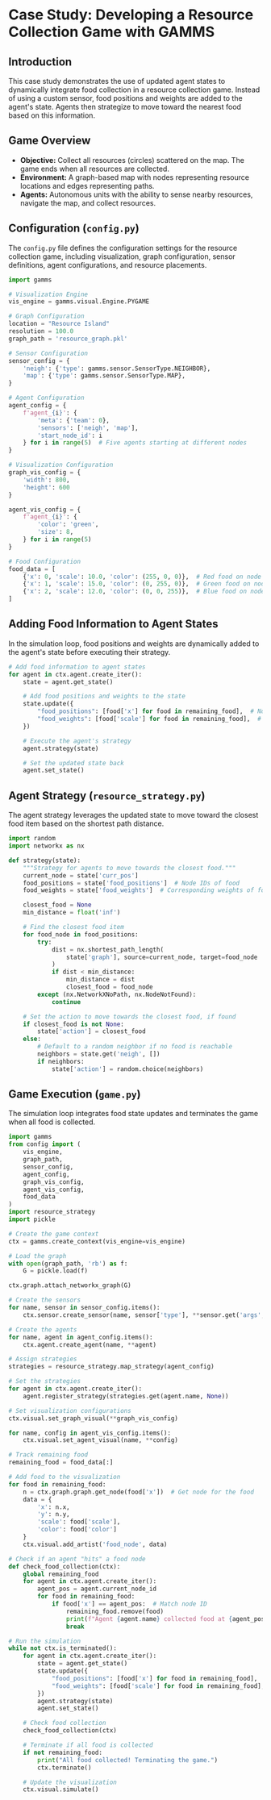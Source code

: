 
# Case Study: Developing a Resource Collection Game with GAMMS

## Introduction

This case study demonstrates the use of updated agent states to dynamically integrate food collection in a resource collection game. Instead of using a custom sensor, food positions and weights are added to the agent's state. Agents then strategize to move toward the nearest food based on this information.

## Game Overview

- **Objective:** Collect all resources (circles) scattered on the map. The game ends when all resources are collected.
- **Environment:** A graph-based map with nodes representing resource locations and edges representing paths.
- **Agents:** Autonomous units with the ability to sense nearby resources, navigate the map, and collect resources.

## Configuration (`config.py`)

The `config.py` file defines the configuration settings for the resource collection game, including visualization, graph configuration, sensor definitions, agent configurations, and resource placements.

```python
import gamms

# Visualization Engine
vis_engine = gamms.visual.Engine.PYGAME

# Graph Configuration
location = "Resource Island"
resolution = 100.0
graph_path = 'resource_graph.pkl'

# Sensor Configuration
sensor_config = {
    'neigh': {'type': gamms.sensor.SensorType.NEIGHBOR},
    'map': {'type': gamms.sensor.SensorType.MAP},
}

# Agent Configuration
agent_config = {
    f'agent_{i}': {
        'meta': {'team': 0},
        'sensors': ['neigh', 'map'],
        'start_node_id': i
    } for i in range(5)  # Five agents starting at different nodes
}

# Visualization Configuration
graph_vis_config = {
    'width': 800,
    'height': 600
}

agent_vis_config = {
    f'agent_{i}': {
        'color': 'green',
        'size': 8,
    } for i in range(5)
}

# Food Configuration
food_data = [
    {'x': 0, 'scale': 10.0, 'color': (255, 0, 0)},  # Red food on node 0
    {'x': 1, 'scale': 15.0, 'color': (0, 255, 0)},  # Green food on node 1
    {'x': 2, 'scale': 12.0, 'color': (0, 0, 255)},  # Blue food on node 2
]
```

## Adding Food Information to Agent States

In the simulation loop, food positions and weights are dynamically added to the agent's state before executing their strategy.

```python
# Add food information to agent states
for agent in ctx.agent.create_iter():
    state = agent.get_state()

    # Add food positions and weights to the state
    state.update({
        "food_positions": [food['x'] for food in remaining_food],  # Node IDs of food
        "food_weights": [food['scale'] for food in remaining_food],  # Sizes or weights of food
    })

    # Execute the agent's strategy
    agent.strategy(state)

    # Set the updated state back
    agent.set_state()
```

## Agent Strategy (`resource_strategy.py`)

The agent strategy leverages the updated state to move toward the closest food item based on the shortest path distance.

```python
import random
import networkx as nx

def strategy(state):
    """Strategy for agents to move towards the closest food."""
    current_node = state['curr_pos']
    food_positions = state['food_positions']  # Node IDs of food
    food_weights = state['food_weights']  # Corresponding weights of food

    closest_food = None
    min_distance = float('inf')

    # Find the closest food item
    for food_node in food_positions:
        try:
            dist = nx.shortest_path_length(
                state['graph'], source=current_node, target=food_node
            )
            if dist < min_distance:
                min_distance = dist
                closest_food = food_node
        except (nx.NetworkXNoPath, nx.NodeNotFound):
            continue

    # Set the action to move towards the closest food, if found
    if closest_food is not None:
        state['action'] = closest_food
    else:
        # Default to a random neighbor if no food is reachable
        neighbors = state.get('neigh', [])
        if neighbors:
            state['action'] = random.choice(neighbors)
```

## Game Execution (`game.py`)

The simulation loop integrates food state updates and terminates the game when all food is collected.

```python
import gamms
from config import (
    vis_engine,
    graph_path,
    sensor_config,
    agent_config,
    graph_vis_config,
    agent_vis_config,
    food_data
)
import resource_strategy
import pickle

# Create the game context
ctx = gamms.create_context(vis_engine=vis_engine)

# Load the graph
with open(graph_path, 'rb') as f:
    G = pickle.load(f)

ctx.graph.attach_networkx_graph(G)

# Create the sensors
for name, sensor in sensor_config.items():
    ctx.sensor.create_sensor(name, sensor['type'], **sensor.get('args', {}))

# Create the agents
for name, agent in agent_config.items():
    ctx.agent.create_agent(name, **agent)

# Assign strategies
strategies = resource_strategy.map_strategy(agent_config)

# Set the strategies
for agent in ctx.agent.create_iter():
    agent.register_strategy(strategies.get(agent.name, None))

# Set visualization configurations
ctx.visual.set_graph_visual(**graph_vis_config)

for name, config in agent_vis_config.items():
    ctx.visual.set_agent_visual(name, **config)

# Track remaining food
remaining_food = food_data[:]

# Add food to the visualization
for food in remaining_food:
    n = ctx.graph.graph.get_node(food['x'])  # Get node for the food
    data = {
        'x': n.x,
        'y': n.y,
        'scale': food['scale'],
        'color': food['color']
    }
    ctx.visual.add_artist('food_node', data)

# Check if an agent "hits" a food node
def check_food_collection(ctx):
    global remaining_food
    for agent in ctx.agent.create_iter():
        agent_pos = agent.current_node_id
        for food in remaining_food:
            if food['x'] == agent_pos:  # Match node ID
                remaining_food.remove(food)
                print(f"Agent {agent.name} collected food at {agent_pos}")
                break

# Run the simulation
while not ctx.is_terminated():
    for agent in ctx.agent.create_iter():
        state = agent.get_state()
        state.update({
            "food_positions": [food['x'] for food in remaining_food],
            "food_weights": [food['scale'] for food in remaining_food],
        })
        agent.strategy(state)
        agent.set_state()

    # Check food collection
    check_food_collection(ctx)

    # Terminate if all food is collected
    if not remaining_food:
        print("All food collected! Terminating the game.")
        ctx.terminate()

    # Update the visualization
    ctx.visual.simulate()
```

